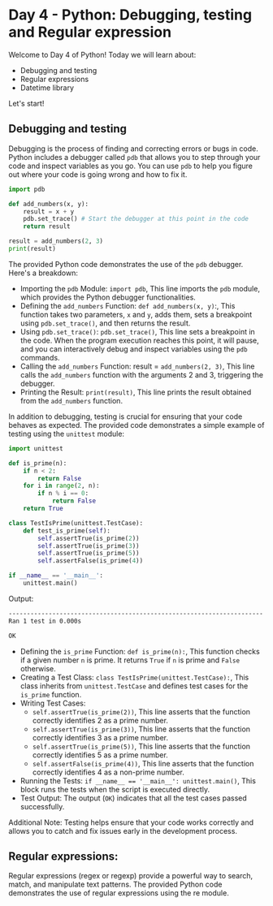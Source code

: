 # Day 4 - Python: Debugging, testing and Regular expression

Welcome to Day 4 of Python!
Today we will learn about:

- Debugging and testing
- Regular expressions
- Datetime library

Let's start!

## Debugging and testing

Debugging is the process of finding and correcting errors or bugs in code. Python includes a debugger called `pdb` that allows you to step through your code and inspect variables as you go. You can use `pdb` to help you figure out where your code is going wrong and how to fix it.

``` python
import pdb

def add_numbers(x, y):
    result = x + y
    pdb.set_trace() # Start the debugger at this point in the code
    return result

result = add_numbers(2, 3)
print(result)
```

The provided Python code demonstrates the use of the `pdb` debugger. Here's a breakdown:

  - Importing the `pdb` Module: `import pdb`, This line imports the `pdb` module, which provides the Python debugger functionalities.
  - Defining the `add_numbers` Function: `def add_numbers(x, y)`:, This function takes two parameters, `x` and `y`, adds them, sets a breakpoint using `pdb.set_trace()`, and then returns the result.
  - Using `pdb.set_trace()`: `pdb.set_trace()`, This line sets a breakpoint in the code. When the program execution reaches this point, it will pause, and you can interactively debug and inspect variables using the `pdb` commands.
  - Calling the `add_numbers` Function: result = `add_numbers(2, 3)`, This line calls the `add_numbers` function with the arguments 2 and 3, triggering the debugger.
  - Printing the Result: `print(result)`, This line prints the result obtained from the `add_numbers` function.

In addition to debugging, testing is crucial for ensuring that your code behaves as expected. The provided code demonstrates a simple example of testing using the `unittest` module:

``` python
import unittest

def is_prime(n):
    if n < 2:
        return False
    for i in range(2, n):
        if n % i == 0:
            return False
    return True

class TestIsPrime(unittest.TestCase):
    def test_is_prime(self):
        self.assertTrue(is_prime(2))
        self.assertTrue(is_prime(3))
        self.assertTrue(is_prime(5))
        self.assertFalse(is_prime(4))

if __name__ == '__main__':
    unittest.main()

```

Output:

``` bash
----------------------------------------------------------------------
Ran 1 test in 0.000s

OK
```

  - Defining the `is_prime` Function: `def is_prime(n):`, This function checks if a given number `n` is prime. It returns `True` if `n` is prime and `False` otherwise.
  - Creating a Test Class: `class TestIsPrime(unittest.TestCase):`, This class inherits from `unittest.TestCase` and defines test cases for the `is_prime` function.
  - Writing Test Cases:
     - `self.assertTrue(is_prime(2))`, This line asserts that the function correctly identifies 2 as a prime number.
     - `self.assertTrue(is_prime(3))`, This line asserts that the function correctly identifies 3 as a prime number.
     - `self.assertTrue(is_prime(5))`, This line asserts that the function correctly identifies 5 as a prime number.
     - `self.assertFalse(is_prime(4))`, This line asserts that the function correctly identifies 4 as a non-prime number.
  - Running the Tests: `if __name__ == '__main__': unittest.main()`, This block runs the tests when the script is executed directly.
  - Test Output: The output (`OK`) indicates that all the test cases passed successfully.


Additional Note:
Testing helps ensure that your code works correctly and allows you to catch and fix issues early in the development process.

## Regular expressions:

Regular expressions (regex or regexp) provide a powerful way to search, match, and manipulate text patterns. The provided Python code demonstrates the use of regular expressions using the re module.





